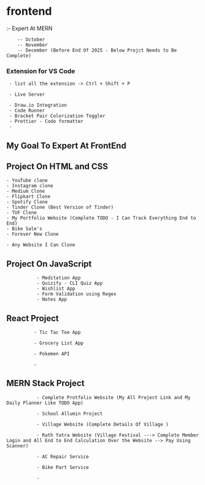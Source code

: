 # frontend

 :- Expert At MERN
 
        -- October
        -- November
        -- December (Before End Of 2025 - Below Projct Needs to Be Complete) 





### Extension for VS Code

     - list all the extension -> Ctrl + Shift + P

     - Live Server

     - Draw.io Integration
     - Code Runner
     - Bracket Pair Colorization Toggler
     - Prettier - Code formatter
     -
     
          



## My Goal To Expert At FrontEnd

Project On HTML and CSS
-----------------------
    - YouTube clone 
    - Instagram clone 
    - Medium Clone 
    - Flipkart Clone 
    - Spotify Clone 
    - Tinder Clone (Best Version of Tinder)
    - TUF Clone 
    - My Portfolio Website (Complete TODO - I Can Track Everything End to End)
    - Bike Sale's 
    - Forever New Clone

    - Any Website I Can Clone 


Project On JavaScript
---------------------

               - Meditation App 
               - Quizify - CLI Quiz App
               - Wishlist App
               - Form Validation using Regex
               - Notes App

React Project
--------------

              - Tic Tac Toe App

              - Grocery List App 

              - Pokemen API 

              - 



MERN Stack Project
-------------------

               - Complete Protfolio Website (My All Project Link and My Daily Planner Like TODO App)

               - School Allumin Project

               - Village Website (Complete Details Of Village ) 

               - Rath Yatra Website (Village Festival ---> Complete Member Login and All End to End Calculation Over the Website --> Pay Using Scanner)

               - AC Repair Service 

               - Bike Part Service 

               - 



               
               



               





               

 


